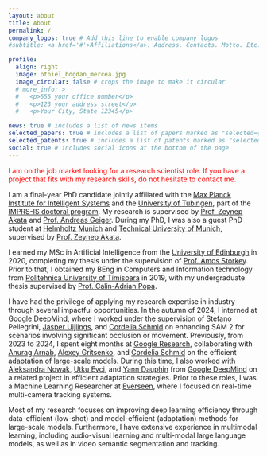 ```yaml
---
layout: about
title: About
permalink: /
company_logos: true # Add this line to enable company logos
#subtitle: <a href='#'>Affiliations</a>. Address. Contacts. Motto. Etc.

profile:
  align: right
  image: otniel_bogdan_mercea.jpg
  image_circular: false # crops the image to make it circular
  # more_info: >
  #   <p>555 your office number</p>
  #   <p>123 your address street</p>
  #   <p>Your City, State 12345</p>

news: true # includes a list of news items
selected_papers: true # includes a list of papers marked as "selected={true}"
selected_patents: true # includes a list of patents marked as "selected={patents}"
social: true # includes social icons at the bottom of the page
---
```


<span style="color: red;">I am on the job market looking for a research scientist role. If you have a project that fits with my research skills, do not hesitate to contact me.</span>

I am a final-year PhD candidate jointly affiliated with the [Max Planck Institute for Intelligent Systems](https://is.mpg.de/) and the [University of Tubingen](https://uni-tuebingen.de/en/), part of the [IMPRS-IS doctoral program](https://imprs.is.mpg.de/). My research is supervised by [Prof. Zeynep Akata](https://scholar.google.com/citations?user=jQl9RtkAAAAJ&hl=en) and [Prof. Andreas Geiger](https://scholar.google.ca/citations?user=SrVnrPcAAAAJ&hl=en). During my PhD, I was also a guest PhD student at [Helmholtz Munich](https://www.helmholtz-munich.de/en) and [Technical University of Munich](https://www.tum.de/en/), supervised by [Prof. Zeynep Akata](https://scholar.google.com/citations?user=jQl9RtkAAAAJ&hl=en).

I earned my MSc in Artificial Intelligence from the [University of Edinburgh](https://www.ed.ac.uk/) in 2020, completing my thesis under the supervision of [Prof. Amos Storkey](https://scholar.google.com/citations?user=3Rlc8EAAAAAJ&hl=en). Prior to that, I obtained my BEng in Computers and Information technology from [Politehnica University of Timisoara](https://www.upt.ro/Universitatea-Politehnica-Timisoara_en.html) in 2019, with my undergraduate thesis supervised by [Prof. Calin-Adrian Popa](https://scholar.google.ro/citations?user=U6prQIkAAAAJ&hl=en).

I have had the privilege of applying my research expertise in industry through several impactful opportunities. In the autumn of 2024, I interned at [Google DeepMind](https://deepmind.google/), where I worked under the supervision of Stefano Pellegrini, [Jasper Uijlings](https://scholar.google.it/citations?user=jInmtEkAAAAJ&hl=en/), and [Cordelia Schmid](https://scholar.google.com/citations?user=IvqCXP4AAAAJ&hl=en) on enhancing SAM 2 for scenarios involving significant occlusion or movement. Previously, from 2023 to 2024, I spent eight months at [Google Research](https://research.google/teams/perception/), collaborating with [Anurag Arnab](https://scholar.google.com/citations?user=l2FS2_IAAAAJ&hl=en), [Alexey Gritsenko](https://scholar.google.nl/citations?user=zTy9cUwAAAAJ&hl=en), and [Cordelia Schmid](https://scholar.google.com/citations?user=IvqCXP4AAAAJ&hl=en) on the efficient adaptation of large-scale models. During this time, I also worked with [Aleksandra Nowak](https://scholar.google.com/citations?user=2A-eZhQAAAAJ&hl=en), [Utku Evci](https://scholar.google.com/citations?user=8yGMMwcAAAAJ&hl=en), and [Yann Dauphin](https://scholar.google.com/citations?user=XSforroAAAAJ&hl=en) from [Google DeepMind](https://deepmind.google/) on a related project in efficient adaptation strategies. Prior to these roles, I was a Machine Learning Researcher at [Everseen](https://everseen.com/), where I focused on real-time multi-camera tracking systems.

Most of my research focuses on improving deep learning efficiency through data-efficient (low-shot) and model-efficient (adaptation) methods for large-scale models. Furthermore, I have extensive experience in multimodal learning, including audio-visual learning and multi-modal large language models, as well as in video semantic segmentation and tracking.

